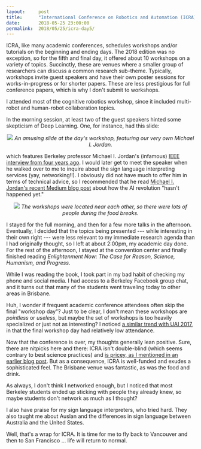 ```yaml
---
layout:     post
title:      "International Conference on Robotics and Automation (ICRA) 2018, Day 5 of 5"
date:       2018-05-25 23:00:00
permalink:  2018/05/25/icra-day5/
---
```


ICRA, like many academic conferences, schedules workshops and/or tutorials on
the beginning and ending days. The 2018 edition was no exception, so for the
fifth and final day, it offered about 10 workshops on a variety of topics.
Succinctly, these are venues where a smaller group of researchers can discuss a
common research sub-theme. Typically, workshops invite guest speakers and have
their own poster sessions for works-in-progress or for shorter papers. These are
less prestigious for full conference papers, which is why I don't submit to
workshops.

I attended most of the cognitive robotics workshop, since it included
multi-robot and human-robot collaboration topics.

In the morning session, at least two of the guest speakers hinted some
skepticism of Deep Learning. One, for instance, had this slide:

<p style="text-align:center;"> 
<img src="{{site.url}}/assets/ICRA/workshop.JPG">
<i>
An amusing slide at the day's workshop, featuring our very own Michael I.
Jordan.
</i>
</p>

which features Berkeley professor Michael I. Jordan's (infamous) [IEEE interview
from four years ago][1]. I would later get to meet the speaker when he walked
over to me to inquire about the sign language interpreting services (yay,
networking!!). I obviously did not have much to offer him in terms of technical
advice, so I recommended that he read [Michael I. Jordan's recent Medium blog
post][2] about how the AI revolution "hasn't happened yet."

<p style="text-align:center;"> 
<img src="{{site.url}}/assets/ICRA/poster_session.JPG">
<i>
The workshops were located near each other, so there were lots of people during
the food breaks.
</i>
</p>

I stayed for the full morning, and then for a few more talks in the afternoon.
Eventually, I decided that the topics being presented --- while interesting in
their own right --- were less relevant to my immediate research agenda than I
had originally thought, so I left at about 2:00pm, my academic day done. For the
rest of the afternoon, I stayed at the convention center and finally finished
reading *Enlightenment Now: The Case for Reason, Science, Humanism, and
Progress*.

While I was reading the book, I took part in my bad habit of checking my phone
and social media. I had access to a Berkeley Facebook group chat, and it turns
out that many of the students went traveling today to other areas in Brisbane.

Huh, I wonder if frequent academic conference attendees often skip the final
"workshop day"? Just to be clear, I don't mean these workshops are *pointless*
or *useless*, but maybe the set of workshops is too heavily specialized or just
not as interesting? I noticed [a similar trend with UAI 2017][3], in that the
final workshop day had relatively low attendance.

Now that the conference is over, my thoughts generally lean positive. Sure,
there are nitpicks here and there: ICRA isn't double-blind (which seems contrary
to best science practices) and [is pricey, as I mentioned in an earlier blog
post][4]. But as a consequence, ICRA is well-funded and exudes a sophisticated
feel. The Brisbane venue was fantastic, as was the food and drink.

As always, I don't think I networked enough, but I noticed that most Berkeley
students ended up sticking with people they already knew, so maybe students
don't network as much as I thought?

I also have praise for my sign language interpreters, who tried hard. They also
taught me about Auslan and the differences in sign language between Australia
and the United States.

Well, that's a wrap for ICRA. It is time for me to fly back to Vancouver and
then to San Francisco ... life will return to normal.

[1]:https://spectrum.ieee.org/robotics/artificial-intelligence/machinelearning-maestro-michael-jordan-on-the-delusions-of-big-data-and-other-huge-engineering-efforts
[2]:https://medium.com/@mijordan3/artificial-intelligence-the-revolution-hasnt-happened-yet-5e1d5812e1e7
[3]:https://danieltakeshi.github.io/2017/08/15/uai-day-five-of-five/
[4]:https://danieltakeshi.github.io/2018/01/28/why-does-ieee-charge-hundreds-for-two-extra-pages/
